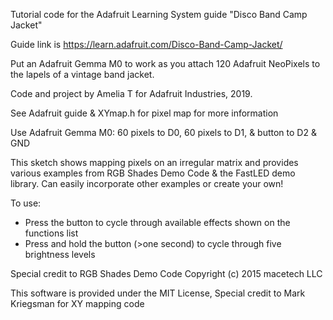 Tutorial code for the Adafruit Learning System guide "Disco Band Camp Jacket"

Guide link is https://learn.adafruit.com/Disco-Band-Camp-Jacket/

Put an Adafruit Gemma M0 to work as you attach 120 Adafruit NeoPixels to the lapels of a vintage band jacket. 

Code and project by Amelia T for Adafruit Industries, 2019.

See Adafruit guide & XYmap.h for pixel map for more information

Use Adafruit Gemma M0: 60 pixels to D0, 60 pixels to D1, & button to D2 & GND

This sketch shows mapping pixels on an irregular matrix and provides 
various examples from RGB Shades Demo Code & the FastLED demo library. 
Can easily incorporate other examples or create your own!
   
To use:
- Press the button to cycle through available effects shown on the functions list
- Press and hold the button (>one second) to cycle through five brightness levels

Special credit to RGB Shades Demo Code Copyright (c) 2015 macetech LLC

This software is provided under the MIT License, Special credit to Mark Kriegsman for XY mapping code
